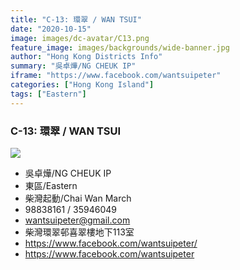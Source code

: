 ```yaml
---
title: "C-13: 環翠 / WAN TSUI"
date: "2020-10-15"
image: images/dc-avatar/C13.png
feature_image: images/backgrounds/wide-banner.jpg
author: "Hong Kong Districts Info"
summary: "吳卓燁/NG CHEUK IP"
iframe: "https://www.facebook.com/wantsuipeter"
categories: ["Hong Kong Island"]
tags: ["Eastern"]
---
```


### C-13: 環翠 / WAN TSUI  
![](/images/dc-avatar/C13.png)  

 - 吳卓燁/NG CHEUK IP  
 - 東區/Eastern  
 - 柴灣起動/Chai Wan March  
 - 98838161 / 35946049  
 - wantsuipeter@gmail.com  
 - 柴灣環翠邨喜翠樓地下113室  
 - https://www.facebook.com/wantsuipeter/  
 - https://www.facebook.com/wantsuipeter
